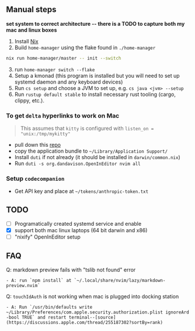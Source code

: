 ## Manual steps
**set system to correct architecture -- there is a TODO to capture both my mac and linux boxes**

1. Install [Nix](https://zero-to-nix.com/concepts/nix-installer)
2. Build `home-manager` using the flake found in `./home-manager`
```bash
nix run home-manager/master -- init --switch
```
3. run `home-manager switch --flake`
4. Setup a kmonad (this program is installed but you will need to set up systemd daemon and any keyboard devices)
5. Run `cs setup` and choose a JVM to set up, e.g. `cs java <jvm> --setup`
6. Run `rustup default stable` to install necessary rust tooling (cargo, clippy, etc.).

### To get `delta` hyperlinks to work on Mac

> This assumes that `kitty` is configured with `listen_on = "unix:/tmp/mykitty"`

- pull down this [repo](https://github.com/masonedmison/open-in-editor/tree/add-neovim-kitty-support)
- copy the application bundle to `~/Library/Application Support/`
- Install `duti` if not already (it should be installed in `darwin/common.nix`)
- Run `duti -s org.dandavison.OpenInEditor nvim all`


### Setup `codecompanion`
- Get API key and place at `~/tokens/anthropic-token.txt`

## TODO
- [ ] Programatically created systemd service and enable
- [x] support both mac linux laptops (64 bit darwin and x86)
- [ ] "nixify" OpenInEditor setup

## FAQ
Q: markdown preview fails with "tslib not found" error

    - A: run `npm install` at `~/.local/share/nvim/lazy/markdown-preview.nvim`

Q: `touchIdAuth` is not working when mac is plugged into docking station

    - A: Run `/usr/bin/defaults write ~/Library/Preferences/com.apple.security.authorization.plist ignoreArd -bool TRUE` and restart terminal--[source](https://discussions.apple.com/thread/255187302?sortBy=rank)

